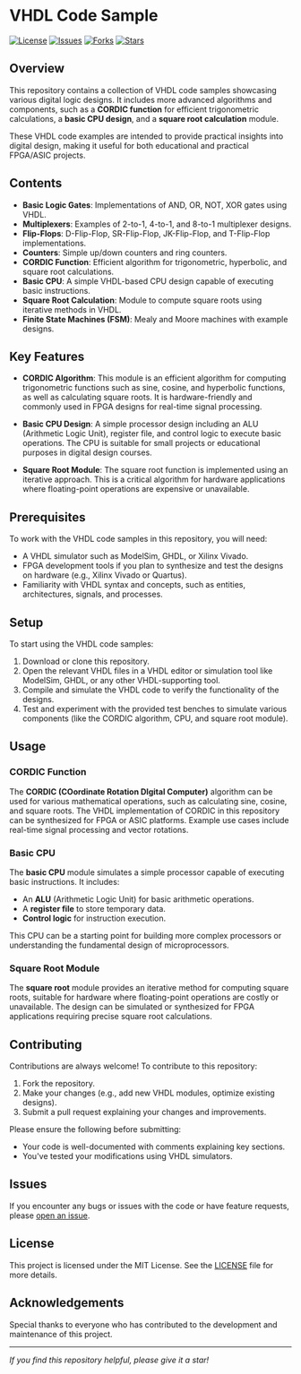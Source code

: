 # VHDL Code Sample

[![License](https://img.shields.io/github/license/HeidariSina/VHDL-Code-Sample)](LICENSE)
[![Issues](https://img.shields.io/github/issues/HeidariSina/VHDL-Code-Sample)](https://github.com/HeidariSina/VHDL-Code-Sample/issues)
[![Forks](https://img.shields.io/github/forks/HeidariSina/VHDL-Code-Sample)](https://github.com/HeidariSina/VHDL-Code-Sample/network/members)
[![Stars](https://img.shields.io/github/stars/HeidariSina/VHDL-Code-Sample)](https://github.com/HeidariSina/VHDL-Code-Sample/stargazers)

## Overview

This repository contains a collection of VHDL code samples showcasing various digital logic designs. It includes more advanced algorithms and components, such as a **CORDIC function** for efficient trigonometric calculations, a **basic CPU design**, and a **square root calculation** module.

These VHDL code examples are intended to provide practical insights into digital design, making it useful for both educational and practical FPGA/ASIC projects.

## Contents

- **Basic Logic Gates**: Implementations of AND, OR, NOT, XOR gates using VHDL.
- **Multiplexers**: Examples of 2-to-1, 4-to-1, and 8-to-1 multiplexer designs.
- **Flip-Flops**: D-Flip-Flop, SR-Flip-Flop, JK-Flip-Flop, and T-Flip-Flop implementations.
- **Counters**: Simple up/down counters and ring counters.
- **CORDIC Function**: Efficient algorithm for trigonometric, hyperbolic, and square root calculations.
- **Basic CPU**: A simple VHDL-based CPU design capable of executing basic instructions.
- **Square Root Calculation**: Module to compute square roots using iterative methods in VHDL.
- **Finite State Machines (FSM)**: Mealy and Moore machines with example designs.

## Key Features

- **CORDIC Algorithm**: This module is an efficient algorithm for computing trigonometric functions such as sine, cosine, and hyperbolic functions, as well as calculating square roots. It is hardware-friendly and commonly used in FPGA designs for real-time signal processing.
  
- **Basic CPU Design**: A simple processor design including an ALU (Arithmetic Logic Unit), register file, and control logic to execute basic operations. The CPU is suitable for small projects or educational purposes in digital design courses.

- **Square Root Module**: The square root function is implemented using an iterative approach. This is a critical algorithm for hardware applications where floating-point operations are expensive or unavailable.

## Prerequisites

To work with the VHDL code samples in this repository, you will need:

- A VHDL simulator such as ModelSim, GHDL, or Xilinx Vivado.
- FPGA development tools if you plan to synthesize and test the designs on hardware (e.g., Xilinx Vivado or Quartus).
- Familiarity with VHDL syntax and concepts, such as entities, architectures, signals, and processes.

## Setup

To start using the VHDL code samples:

1. Download or clone this repository.
2. Open the relevant VHDL files in a VHDL editor or simulation tool like ModelSim, GHDL, or any other VHDL-supporting tool.
3. Compile and simulate the VHDL code to verify the functionality of the designs.
4. Test and experiment with the provided test benches to simulate various components (like the CORDIC algorithm, CPU, and square root module).

## Usage

### CORDIC Function
The **CORDIC (COordinate Rotation DIgital Computer)** algorithm can be used for various mathematical operations, such as calculating sine, cosine, and square roots. The VHDL implementation of CORDIC in this repository can be synthesized for FPGA or ASIC platforms. Example use cases include real-time signal processing and vector rotations.

### Basic CPU
The **basic CPU** module simulates a simple processor capable of executing basic instructions. It includes:
- An **ALU** (Arithmetic Logic Unit) for basic arithmetic operations.
- A **register file** to store temporary data.
- **Control logic** for instruction execution.

This CPU can be a starting point for building more complex processors or understanding the fundamental design of microprocessors.

### Square Root Module
The **square root** module provides an iterative method for computing square roots, suitable for hardware where floating-point operations are costly or unavailable. The design can be simulated or synthesized for FPGA applications requiring precise square root calculations.

## Contributing

Contributions are always welcome! To contribute to this repository:

1. Fork the repository.
2. Make your changes (e.g., add new VHDL modules, optimize existing designs).
3. Submit a pull request explaining your changes and improvements.

Please ensure the following before submitting:
- Your code is well-documented with comments explaining key sections.
- You've tested your modifications using VHDL simulators.

## Issues

If you encounter any bugs or issues with the code or have feature requests, please [open an issue](https://github.com/HeidariSina/VHDL-Code-Sample/issues).

## License

This project is licensed under the MIT License. See the [LICENSE](LICENSE) file for more details.

## Acknowledgements

Special thanks to everyone who has contributed to the development and maintenance of this project.

---

_If you find this repository helpful, please give it a star!_
